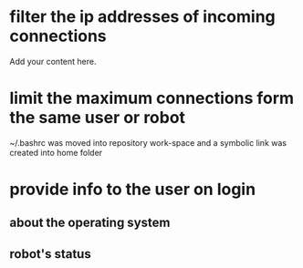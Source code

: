 

# filter the ip addresses of incoming connections #

Add your content here.

# limit the maximum connections form the same user or robot #

~/.bashrc was moved into repository work-space and a symbolic link was created into home folder

# provide info to the user on login #

## about the operating system ##

## robot's status ##